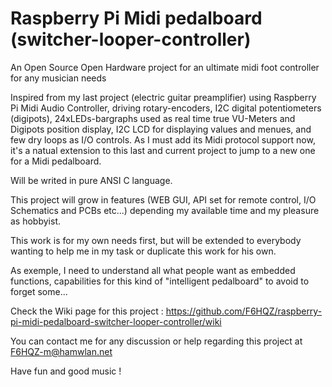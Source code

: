 # Raspberry Pi Midi pedalboard (switcher-looper-controller)

An Open Source Open Hardware project for an ultimate midi foot controller for any musician needs

Inspired from my last project (electric guitar preamplifier) using Raspberry Pi Midi Audio Controller, driving rotary-encoders, I2C digital potentiometers (digipots), 24xLEDs-bargraphs used as real time true VU-Meters and Digipots position display, I2C LCD for displaying values and menues, and few dry loops as I/O controls. As I must add its Midi protocol support now, it's a natual extension to this last and current project to jump to a new one for a Midi pedalboard.

Will be writed in pure ANSI C language.

This project will grow in features (WEB GUI, API set for remote control, I/O Schematics and PCBs etc...) depending my available time and my pleasure as hobbyist.

This work is for my own needs first, but will be extended to everybody wanting to help me in my task or duplicate this work for his own.

As exemple, I need to understand all what people want as embedded functions, capabilities for this kind of "intelligent pedalboard" to avoid to forget some...

Check the Wiki page for this project :
https://github.com/F6HQZ/raspberry-pi-midi-pedalboard-switcher-looper-controller/wiki

You can contact me for any discussion or help regarding this project at F6HQZ-m@hamwlan.net

Have fun and good music !
